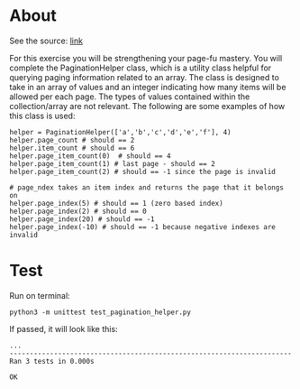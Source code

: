 # About

See the source: [link](https://www.codewars.com/kata/515bb423de843ea99400000a)

For this exercise you will be strengthening your page-fu mastery. You will complete the PaginationHelper class, which is a utility class helpful for querying paging information related to an array. The class is designed to take in an array of values and an integer indicating how many items will be allowed per each page. The types of values contained within the collection/array are not relevant. The following are some examples of how this class is used:

```
helper = PaginationHelper(['a','b','c','d','e','f'], 4)
helper.page_count # should == 2
helper.item_count # should == 6
helper.page_item_count(0)  # should == 4
helper.page_item_count(1) # last page - should == 2
helper.page_item_count(2) # should == -1 since the page is invalid

# page_ndex takes an item index and returns the page that it belongs on
helper.page_index(5) # should == 1 (zero based index)
helper.page_index(2) # should == 0
helper.page_index(20) # should == -1
helper.page_index(-10) # should == -1 because negative indexes are invalid
```

# Test

Run on terminal:

```
python3 -m unittest test_pagination_helper.py
```

If passed, it will look like this:

```
...
----------------------------------------------------------------------
Ran 3 tests in 0.000s

OK
```